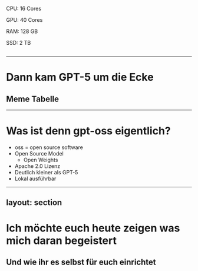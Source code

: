 <!-- Was will ich sagen?  -->
<!-- Wie kam ich zu dem Thema? -->

<!--
Intro V1
Mein Rechner ist super Leistungsfähig
Ich nutze die rechenleistung aber kaum und hab mich schon immer gefragt, wofür ich das mal nutzen könnte
Lass uns mal zum Spaß ein LLM lokal laufen lassen

Intro V2
Der Hype um GPT-5 war riesig.
Das Ergebnis eher enttäuschend. Viel negatives gehört.
Was mich aber viel mehr interessiert hat war der release von gpt-oss.
Ich dachte mir, oh das muss ich mal ausprobieren.
Und war überrascht was schon alles lokal möglich ist.
-->

<div class="flex items-center justify-center">
    <img src="/img/m3-specs.png" alt="" class="h-[60vh]">
    <div class="flex flex-col justify-center relative">
        <div class="*:leading-none absolute">
            <p v-click>CPU: 16 Cores</p>
            <p v-click>GPU: 40 Cores</p>
            <p v-click>RAM: 128 GB</p>
            <p v-click>SSD: 2 TB</p>
        </div>
        <img src="/img/meme-pc-waiting-for-work.jpg" alt="" class="h-[40vh] relative" v-click>
    </div>
</div>


---

# Dann kam GPT-5 um die Ecke

## Meme Tabelle
<!--
Dann kam der Hype um GPT-5
GPT-5   Erwartung 🤩 -> Realität 😞
gpt-oss Erwartung 😞 -> Realität 🤩
-->

---

# Was ist denn gpt-oss eigentlich?

- oss = open source software
- Open Source Model
    - Open Weights
- Apache 2.0 Lizenz
- Deutlich kleiner als GPT-5
- Lokal ausführbar

---
layout: section
---

# Ich möchte euch heute zeigen was mich daran begeistert

## Und wie ihr es selbst für euch einrichtet
